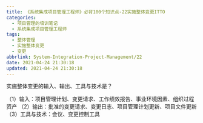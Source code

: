 ```yaml
---
title: 《系统集成项目管理工程师》必背100个知识点-22实施整体变更ITTO
categories:
  - 项目管理的培训笔记
  - 系统集成项目管理工程师
tags:
  - 整体管理
  - 实施整体变更
  - 变更
abbrlink: System-Integration-Project-Management/22
date: 2021-04-24 21:30:18
updated: 2021-04-24 21:30:18
---
```


实施整体变更的输入、输出、工具与技术是？

（1）输入：项目管理计划、变更请求、工作绩效报告、事业环境因素、组织过程资产
（2）输出：批准的变更请求、变更日志、项目管理计划更新、项目文件更新
（3）工具与技术：会议、变更控制工具
